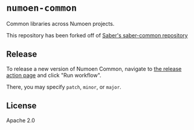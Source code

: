 # `numoen-common`

Common libraries across Numoen projects.

This repository has been forked off of [Saber's saber-common repository](https://github.com/saber-hq/saber-common)

## Release

To release a new version of Numoen Common, navigate to [the release action page](https://github.com/DahliaLabs/dahlia-common/actions/workflows/release.yml) and click "Run workflow".

There, you may specify `patch`, `minor`, or `major`.

## License

Apache 2.0
